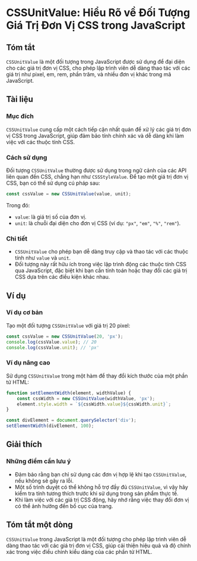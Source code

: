 <!--
Meta Description: # CSSUnitValue: Hiểu Rõ về Đối Tượng Giá Trị Đơn Vị CSS trong JavaScript ## Tóm tắt `CSSUnitValue` là một đối tượng trong JavaScript được sử dụng để đ...
Meta Keywords: cssunitvalue, các, css, trong, giá
-->

# CSSUnitValue: Hiểu Rõ về Đối Tượng Giá Trị Đơn Vị CSS trong JavaScript

## Tóm tắt
`CSSUnitValue` là một đối tượng trong JavaScript được sử dụng để đại diện cho các giá trị đơn vị CSS, cho phép lập trình viên dễ dàng thao tác với các giá trị như pixel, em, rem, phần trăm, và nhiều đơn vị khác trong mã JavaScript.

## Tài liệu
### Mục đích
`CSSUnitValue` cung cấp một cách tiếp cận nhất quán để xử lý các giá trị đơn vị CSS trong JavaScript, giúp đảm bảo tính chính xác và dễ dàng khi làm việc với các thuộc tính CSS.

### Cách sử dụng
Đối tượng `CSSUnitValue` thường được sử dụng trong ngữ cảnh của các API liên quan đến CSS, chẳng hạn như `CSSStyleValue`. Để tạo một giá trị đơn vị CSS, bạn có thể sử dụng cú pháp sau:

```javascript
const cssValue = new CSSUnitValue(value, unit);
```

Trong đó:
- `value`: là giá trị số của đơn vị.
- `unit`: là chuỗi đại diện cho đơn vị CSS (ví dụ: `"px"`, `"em"`, `"%"`, `"rem"`).

### Chi tiết
- `CSSUnitValue` cho phép bạn dễ dàng truy cập và thao tác với các thuộc tính như `value` và `unit`.
- Đối tượng này rất hữu ích trong việc lập trình động các thuộc tính CSS qua JavaScript, đặc biệt khi bạn cần tính toán hoặc thay đổi các giá trị CSS dựa trên các điều kiện khác nhau.

## Ví dụ
### Ví dụ cơ bản
Tạo một đối tượng `CSSUnitValue` với giá trị 20 pixel:

```javascript
const cssValue = new CSSUnitValue(20, 'px');
console.log(cssValue.value); // 20
console.log(cssValue.unit); // 'px'
```

### Ví dụ nâng cao
Sử dụng `CSSUnitValue` trong một hàm để thay đổi kích thước của một phần tử HTML:

```javascript
function setElementWidth(element, widthValue) {
    const cssWidth = new CSSUnitValue(widthValue, 'px');
    element.style.width = `${cssWidth.value}${cssWidth.unit}`;
}

const divElement = document.querySelector('div');
setElementWidth(divElement, 100);
```

## Giải thích
### Những điểm cần lưu ý
- Đảm bảo rằng bạn chỉ sử dụng các đơn vị hợp lệ khi tạo `CSSUnitValue`, nếu không sẽ gây ra lỗi.
- Một số trình duyệt có thể không hỗ trợ đầy đủ `CSSUnitValue`, vì vậy hãy kiểm tra tính tương thích trước khi sử dụng trong sản phẩm thực tế.
- Khi làm việc với các giá trị CSS động, hãy nhớ rằng việc thay đổi đơn vị có thể ảnh hưởng đến bố cục của trang.

## Tóm tắt một dòng
`CSSUnitValue` trong JavaScript là một đối tượng cho phép lập trình viên dễ dàng thao tác với các giá trị đơn vị CSS, giúp cải thiện hiệu quả và độ chính xác trong việc điều chỉnh kiểu dáng của các phần tử HTML.